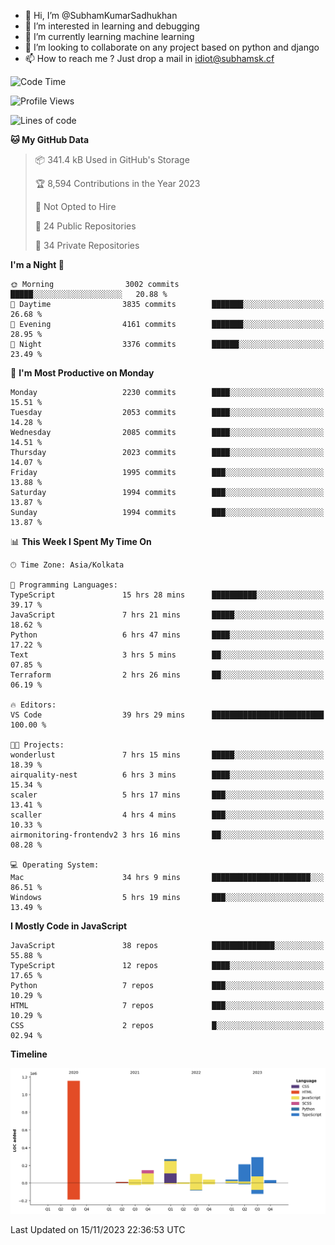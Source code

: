 - 👋 Hi, I’m @SubhamKumarSadhukhan
- 👀 I’m interested in learning and debugging
- 🌱 I’m currently learning machine learning
- 💞️ I’m looking to collaborate on any project based on python and django
- 📫 How to reach me ?
      Just drop a mail in idiot@subhamsk.cf

<!---
SubhamKumarSadhukhan/SubhamKumarSadhukhan is a ✨ special ✨ repository because its `README.md` (this file) appears on your GitHub profile.
You can click the Preview link to take a look at your changes.
--->


<!--START_SECTION:waka-->
![Code Time](http://img.shields.io/badge/Code%20Time-1%2C679%20hrs%2013%20mins-blue)

![Profile Views](http://img.shields.io/badge/Profile%20Views-0-blue)

![Lines of code](https://img.shields.io/badge/From%20Hello%20World%20I%27ve%20Written-2.3%20million%20lines%20of%20code-blue)

**🐱 My GitHub Data** 

> 📦 341.4 kB Used in GitHub's Storage 
 > 
> 🏆 8,594 Contributions in the Year 2023
 > 
> 🚫 Not Opted to Hire
 > 
> 📜 24 Public Repositories 
 > 
> 🔑 34 Private Repositories 
 > 
**I'm a Night 🦉** 

```text
🌞 Morning                3002 commits        █████░░░░░░░░░░░░░░░░░░░░   20.88 % 
🌆 Daytime                3835 commits        ███████░░░░░░░░░░░░░░░░░░   26.68 % 
🌃 Evening                4161 commits        ███████░░░░░░░░░░░░░░░░░░   28.95 % 
🌙 Night                  3376 commits        ██████░░░░░░░░░░░░░░░░░░░   23.49 % 
```
📅 **I'm Most Productive on Monday** 

```text
Monday                   2230 commits        ████░░░░░░░░░░░░░░░░░░░░░   15.51 % 
Tuesday                  2053 commits        ████░░░░░░░░░░░░░░░░░░░░░   14.28 % 
Wednesday                2085 commits        ████░░░░░░░░░░░░░░░░░░░░░   14.51 % 
Thursday                 2023 commits        ████░░░░░░░░░░░░░░░░░░░░░   14.07 % 
Friday                   1995 commits        ███░░░░░░░░░░░░░░░░░░░░░░   13.88 % 
Saturday                 1994 commits        ███░░░░░░░░░░░░░░░░░░░░░░   13.87 % 
Sunday                   1994 commits        ███░░░░░░░░░░░░░░░░░░░░░░   13.87 % 
```


📊 **This Week I Spent My Time On** 

```text
🕑︎ Time Zone: Asia/Kolkata

💬 Programming Languages: 
TypeScript               15 hrs 28 mins      ██████████░░░░░░░░░░░░░░░   39.17 % 
JavaScript               7 hrs 21 mins       █████░░░░░░░░░░░░░░░░░░░░   18.62 % 
Python                   6 hrs 47 mins       ████░░░░░░░░░░░░░░░░░░░░░   17.22 % 
Text                     3 hrs 5 mins        ██░░░░░░░░░░░░░░░░░░░░░░░   07.85 % 
Terraform                2 hrs 26 mins       ██░░░░░░░░░░░░░░░░░░░░░░░   06.19 % 

🔥 Editors: 
VS Code                  39 hrs 29 mins      █████████████████████████   100.00 % 

🐱‍💻 Projects: 
wonderlust               7 hrs 15 mins       █████░░░░░░░░░░░░░░░░░░░░   18.39 % 
airquality-nest          6 hrs 3 mins        ████░░░░░░░░░░░░░░░░░░░░░   15.34 % 
scaler                   5 hrs 17 mins       ███░░░░░░░░░░░░░░░░░░░░░░   13.41 % 
scaller                  4 hrs 4 mins        ███░░░░░░░░░░░░░░░░░░░░░░   10.33 % 
airmonitoring-frontendv2 3 hrs 16 mins       ██░░░░░░░░░░░░░░░░░░░░░░░   08.28 % 

💻 Operating System: 
Mac                      34 hrs 9 mins       ██████████████████████░░░   86.51 % 
Windows                  5 hrs 19 mins       ███░░░░░░░░░░░░░░░░░░░░░░   13.49 % 
```

**I Mostly Code in JavaScript** 

```text
JavaScript               38 repos            ██████████████░░░░░░░░░░░   55.88 % 
TypeScript               12 repos            ████░░░░░░░░░░░░░░░░░░░░░   17.65 % 
Python                   7 repos             ███░░░░░░░░░░░░░░░░░░░░░░   10.29 % 
HTML                     7 repos             ███░░░░░░░░░░░░░░░░░░░░░░   10.29 % 
CSS                      2 repos             █░░░░░░░░░░░░░░░░░░░░░░░░   02.94 % 
```



**Timeline**

![Lines of Code chart](https://raw.githubusercontent.com/SubhamKumarSadhukhan/SubhamKumarSadhukhan/main/assets/bar_graph.png)


 Last Updated on 15/11/2023 22:36:53 UTC
<!--END_SECTION:waka-->
